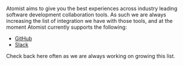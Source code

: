 Atomist aims to give you the best experiences across industry leading software development collaboration tools. As such we are always increasing the list of integration we have with those tools, and at the moment Atomist currently supports the following:

* [GitHub](http://www.github.com)
* [Slack](https://slack.com/)

Check back here often as we are always working on growing this list.
